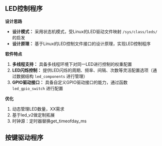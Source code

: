 ## LED控制程序
**设计思路**
* **设计模式：** 采用状态机模式，受Linux的LED驱动文件映射 `/sys/class/leds/` 的启发
* **设计原理：** 基于Linux的LED控制文件接口的设计原理，实现LED控制程序

**软件特点**
1. **多线程支持：** 具备多线程环境下对同一LED进行控制的权重配置
2. **LED闪烁控制：** 提供LED闪烁的周期、频率、间隔、次数等灵活配置选项（通过数据结构 `led_components` 进行管理）
3. **GPIO驱动接口：** 具备自定义GPIO驱动接口的能力，通过函数 `led_gpio_switch` 进行配置




**优化**
1. 动态管理LED数量，XX需求
2. 基于led_v2做定制拓展
3. 时钟源：定时器替换get_timeofday_ms

## 按键驱动程序